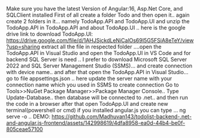 Make sure you have the latest Version of Angular:16, Asp.Net Core, and SQLClient installed
First of all create a folder Todo and then open it..
again create 2 folders in it... namely TodoApp.API and TodoApp.UI and unzip the TodoApp.API in TodoApp.API 
and about TodoApp.UI .. here is the google drive link to download TodoApp.UI:  https://drive.google.com/file/d/1AHJSjckdLeNiCalOs69I5G5FSiA8eTeY/view?usp=sharing
extract all the file in respected folder ....open the TodoApp.API in Visual Studio and open the TodoApp.UI in VS Code and for backend SQL Server is need .. 
I prefer to download Microsoft SQL Server 2022  and SQL Server Management Studio (SSMS)... and create connection with device name.. and
after that open the TodoApp.API in Visual Studio... 
go to file appsettings.json .. here update the server name with your connection name which you used in SSMS to create connection
Go to Tools>>NuGet Package Manager>>Package Manager Console.. Type Update-Database.. then database will be connected to .net.. and then run the code in a browser
after that open TodoApp.UI and create new terminal(powershell or cmd) if you installed angular.js you can type ... ng serve -o
..
DEMO:
https://github.com/Madhuvan143/todolist-backend-.net-and-angular.js-frontend/assets/142998619/4dfa8958-ea0d-44b4-be0f-805ceae57100

